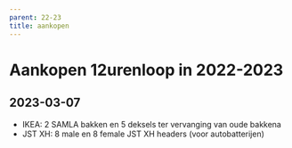 ```yaml
---
parent: 22-23
title: aankopen
---
```


# Aankopen 12urenloop in 2022-2023

## 2023-03-07

- IKEA: 2 SAMLA bakken en 5 deksels ter vervanging van oude bakkena
- JST XH: 8 male en 8 female JST XH headers (voor autobatterijen)
